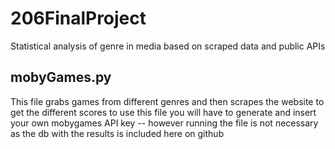 # 206FinalProject
Statistical analysis of genre in media based on scraped data and public APIs

## mobyGames.py
This file grabs games from different genres and then scrapes the website to get the different scores
to use this file you will have to generate and insert your own mobygames API key -- however running
the file is not necessary as the db with the results is included here on github
